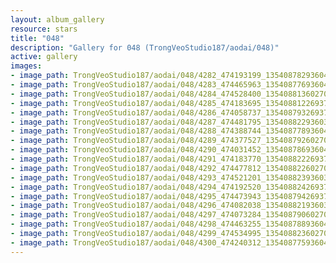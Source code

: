 ```yaml
---
layout: album_gallery
resource: stars
title: "048"
description: "Gallery for 048 (TrongVeoStudio187/aodai/048)"
active: gallery
images:
- image_path: TrongVeoStudio187/aodai/048/4282_474193199_1354087829360437_2716079124141995814_n.jpg
- image_path: TrongVeoStudio187/aodai/048/4283_474465963_1354087769360443_6186339173348477544_n.jpg
- image_path: TrongVeoStudio187/aodai/048/4284_474528400_1354088136027073_357016120867885492_n.jpg
- image_path: TrongVeoStudio187/aodai/048/4285_474183695_1354088122693741_2876173744866875935_n.jpg
- image_path: TrongVeoStudio187/aodai/048/4286_474058737_1354087932693760_3931136628068433752_n.jpg
- image_path: TrongVeoStudio187/aodai/048/4287_474481795_1354088229360397_759167944893645112_n.jpg
- image_path: TrongVeoStudio187/aodai/048/4288_474388744_1354087789360441_4224879036849384602_n.jpg
- image_path: TrongVeoStudio187/aodai/048/4289_474377527_1354087926027094_5970121325343068090_n.jpg
- image_path: TrongVeoStudio187/aodai/048/4290_474031452_1354087869360433_2398791902206000286_n.jpg
- image_path: TrongVeoStudio187/aodai/048/4291_474183770_1354088222693731_8806420309998601036_n.jpg
- image_path: TrongVeoStudio187/aodai/048/4292_474477812_1354088226027064_604295571109834873_n.jpg
- image_path: TrongVeoStudio187/aodai/048/4293_474521201_1354088239360396_242725887049087776_n.jpg
- image_path: TrongVeoStudio187/aodai/048/4294_474192520_1354088242693729_6565589000822254707_n.jpg
- image_path: TrongVeoStudio187/aodai/048/4295_474473943_1354087942693759_3668945715347751590_n.jpg
- image_path: TrongVeoStudio187/aodai/048/4296_474082038_1354088219360398_7337887716984205943_n.jpg
- image_path: TrongVeoStudio187/aodai/048/4297_474073284_1354087906027096_7989137073825329533_n.jpg
- image_path: TrongVeoStudio187/aodai/048/4298_474463255_1354087889360431_4192626616315881915_n.jpg
- image_path: TrongVeoStudio187/aodai/048/4299_474534995_1354088236027063_1483573810847710481_n.jpg
- image_path: TrongVeoStudio187/aodai/048/4300_474240312_1354087759360444_7982668710406073009_n.jpg
---
```

